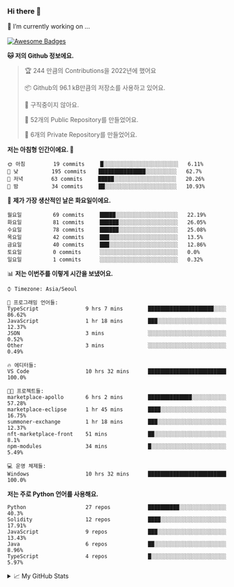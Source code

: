 ### Hi there 👋 
🔭 I’m currently working on ... </br></br>
[![Awesome Badges](https://img.shields.io/badge/Introduce-EN-green.svg)](https://github.com/tlatkdgus1/tlatkdgus1/blob/main/README.md.en)

<!--START_SECTION:waka-->
**🐱 저의 Github 정보에요.** 

> 🏆 244 만큼의 Contributions을 2022년에 했어요
 > 
> 📦 Github의 96.1 kB만큼의 저장소를 사용하고 있어요. 
 > 
> 🚫 구직중이지 않아요.
 > 
> 📜 52개의 Public Repository를 만들었어요. 
 > 
> 🔑 6개의 Private Repository를 만들었어요.  

**저는 아침형 인간이에요. 🐤** 

```text
🌞 아침         19 commits     █░░░░░░░░░░░░░░░░░░░░░░░░   6.11% 
🌆 낮　         195 commits    ███████████████░░░░░░░░░░   62.7% 
🌃 저녁         63 commits     █████░░░░░░░░░░░░░░░░░░░░   20.26% 
🌙 밤　         34 commits     ██░░░░░░░░░░░░░░░░░░░░░░░   10.93%

```
📅 **제가 가장 생산적인 날은 화요일이에요.** 

```text
월요일          69 commits     █████░░░░░░░░░░░░░░░░░░░░   22.19% 
화요일          81 commits     ██████░░░░░░░░░░░░░░░░░░░   26.05% 
수요일          78 commits     ██████░░░░░░░░░░░░░░░░░░░   25.08% 
목요일          42 commits     ███░░░░░░░░░░░░░░░░░░░░░░   13.5% 
금요일          40 commits     ███░░░░░░░░░░░░░░░░░░░░░░   12.86% 
토요일          0 commits      ░░░░░░░░░░░░░░░░░░░░░░░░░   0.0% 
일요일          1 commits      ░░░░░░░░░░░░░░░░░░░░░░░░░   0.32%

```


📊 **저는 이번주를 이렇게 시간을 보냈어요.** 

```text
⌚︎ Timezone: Asia/Seoul

💬 프로그래밍 언어들: 
TypeScript               9 hrs 7 mins        █████████████████████░░░░   86.62% 
JavaScript               1 hr 18 mins        ███░░░░░░░░░░░░░░░░░░░░░░   12.37% 
JSON                     3 mins              ░░░░░░░░░░░░░░░░░░░░░░░░░   0.52% 
Other                    3 mins              ░░░░░░░░░░░░░░░░░░░░░░░░░   0.49%

🔥 에디터들: 
VS Code                  10 hrs 32 mins      █████████████████████████   100.0%

🐱‍💻 프로젝트들: 
marketplace-apollo       6 hrs 2 mins        ██████████████░░░░░░░░░░░   57.28% 
marketplace-eclipse      1 hr 45 mins        ████░░░░░░░░░░░░░░░░░░░░░   16.75% 
summoner-exchange        1 hr 18 mins        ███░░░░░░░░░░░░░░░░░░░░░░   12.37% 
nft-marketplace-front    51 mins             ██░░░░░░░░░░░░░░░░░░░░░░░   8.1% 
npm-modules              34 mins             █░░░░░░░░░░░░░░░░░░░░░░░░   5.49%

💻 운영 체제들: 
Windows                  10 hrs 32 mins      █████████████████████████   100.0%

```

**저는 주로 Python 언어를 사용해요.** 

```text
Python                   27 repos            ██████████░░░░░░░░░░░░░░░   40.3% 
Solidity                 12 repos            ████░░░░░░░░░░░░░░░░░░░░░   17.91% 
JavaScript               9 repos             ███░░░░░░░░░░░░░░░░░░░░░░   13.43% 
Java                     6 repos             ██░░░░░░░░░░░░░░░░░░░░░░░   8.96% 
TypeScript               4 repos             █░░░░░░░░░░░░░░░░░░░░░░░░   5.97%

```



<!--END_SECTION:waka-->

<details>
<summary>📈 My GitHub Stats</summary>
<p align="center"> <img src="https://github-readme-stats.vercel.app/api?username=tlatkdgus1&show_icons=true" alt="tlatkdgus1" />
</details>
